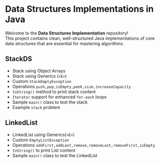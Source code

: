 # Data Structures Implementations in Java

Welcome to the **Data Structures Implementation** repository!  
This project contains clean, well-structured Java implementations of core data structures that are essential for mastering algorithms.

## StackDS

- Stack using Object Arrays
- Stack using Generics (`<E>`)
- Custom `StackEmptyException`
- Operations `push,pop,isEmpty,peek,size,increaseCapacity`
- `toString()` method to print stack content
- `Iterator` support for enhanced `for-each` loops
- Sample `main()` class to test the stack
- Example `stack` problem

## LinkedList

- LinkedList using Generics(`<E>`)
- Custom `EmptyListException`
- Operations `addFirst,addLast,remove,removeLast,removeFirst,isEmpty`
- `toString()` to print List content
- Sample `main()` class to test the LinkedList